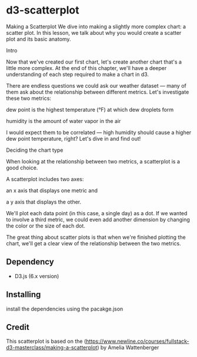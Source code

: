 # d3-scatterplot

Making a Scatterplot
We dive into making a slightly more complex chart: a scatter plot. In this lesson, we talk about why you would create a scatter plot and its basic anatomy.

Intro

Now that we've created our first chart, let's create another chart that's a little more complex. At the end of this chapter, we'll have a deeper understanding of each step required to make a chart in d3.

There are endless questions we could ask our weather dataset — many of them ask about the relationship between different metrics. Let's investigate these two metrics:

dew point is the highest temperature (°F) at which dew droplets form

humidity is the amount of water vapor in the air

I would expect them to be correlated — high humidity should cause a higher dew point temperature, right? Let's dive in and find out!

Deciding the chart type

When looking at the relationship between two metrics, a scatterplot is a good choice.

A scatterplot includes two axes:

an x axis that displays one metric and

a y axis that displays the other.

We'll plot each data point (in this case, a single day) as a dot. If we wanted to involve a third metric, we could even add another dimension by changing the color or the size of each dot.

The great thing about scatter plots is that when we're finished plotting the chart, we'll get a clear view of the relationship between the two metrics.

## Dependency

- D3.js (6.x version)

## Installing

install the dependencies using the pacakge.json


## Credit

This scatterplot is based on the (https://www.newline.co/courses/fullstack-d3-masterclass/making-a-scatterplot) by Amelia Wattenberger
